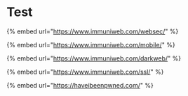# Test

{% embed url="https://www.immuniweb.com/websec/" %}

{% embed url="https://www.immuniweb.com/mobile/" %}

{% embed url="https://www.immuniweb.com/darkweb/" %}

{% embed url="https://www.immuniweb.com/ssl/" %}

{% embed url="https://haveibeenpwned.com/" %}



